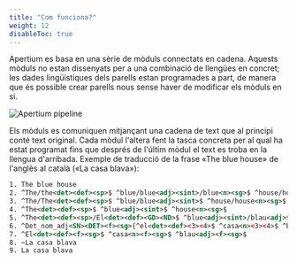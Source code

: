 ```yaml
---
title: "Com funciona?"
weight: 12
disableToc: true
---
```


Apertium es basa en una sèrie de mòduls connectats en cadena. Aquests mòduls no estan dissenyats per a una combinació de llengües en concret; les dades lingüístiques dels parells estan programades a part, de manera que és possible crear parells nous sense haver de modificar els mòduls en si.

![Apertium pipeline](/images/Apertium_system_architecture.png)

Els mòduls es comuniquen mitjançant una cadena de text que al principi conté text original. Cada mòdul l'altera fent la tasca concreta per al qual ha estat programat fins que després de l'últim mòdul el text es troba en la llengua d'arribada. Exemple de traducció de la frase «The blue house» de l'anglès al català («La casa blava»):

```xml
1. The blue house
2. ^The/the<det><def><sp>$ ^blue/blue<adj><sint>/blue<n><sg>$ ^house/house<n><sg>/house<vblex><inf>/house<vblex><pres>/house<vblex><imp>$ 
3. ^The/The<det><def><sp>$ ^blue/blue<adj><sint>$ ^house/house<n><sg>$ 
4. ^The<det><def><sp>$ ^blue<adj><sint>$ ^house<n><sg>$ 
5. ^The<det><def><sp>/El<det><def><GD><ND>$ ^blue<adj><sint>/blau<adj>$ ^house<n><sg>/casa<n><f><sg>/cambra<n><f><sg>/càmera<n><f><sg>$ 
6. ^Det_nom_adj<SN><DET><f><sg>{^el<det><def><3><4>$ ^casa<n><3><4>$ ^blau<adj><3><4>$}$ 
7. ^El<det><def><f><sg>$ ^casa<n><f><sg>$ ^blau<adj><f><sg>$ 
8. ~La casa blava 
9. La casa blava 
```
